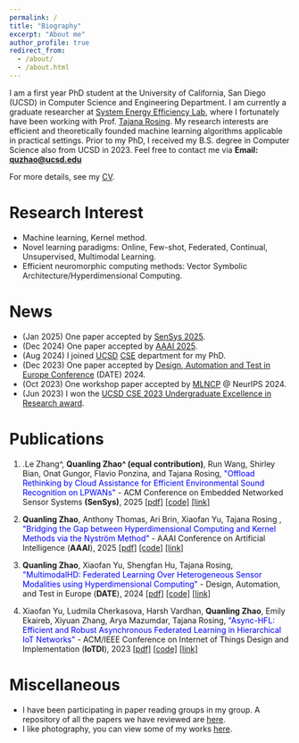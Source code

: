 ```yaml
---
permalink: /
title: "Biography"
excerpt: "About me"
author_profile: true
redirect_from: 
  - /about/
  - /about.html
---
```


I am a first year PhD student at the University of California, San Diego (UCSD) in Computer Science and Engineering Department. I am currently a graduate researcher at [System Energy Efficiency Lab](http://varys.ucsd.edu/), where I fortunately have been working with Prof. [Tajana Rosing](https://scholar.google.com/citations?user=DY_XcO4AAAAJ&hl=en). My research interests are efficient and theoretically founded machine learning algorithms applicable in practical settings. Prior to my PhD, I received my B.S. degree in Computer Science also from UCSD in 2023. Feel free to contact me via **Email: quzhao@ucsd.edu**


For more details, see my [CV](https://quanlingzhao.github.io/website/files/CV_QuanlingZhao.pdf).

Research Interest
======
- Machine learning, Kernel method.
- Novel learning paradigms: Online, Few-shot, Federated, Continual, Unsupervised, Multimodal Learning.
- Efficient neuromorphic computing methods: Vector Symbolic Architecture/Hyperdimensional Computing.

News
======
- (Jan 2025) One paper accepted by [SenSys 2025](https://sensys.acm.org/2025/).
- (Dec 2024) One paper accepted by [AAAI 2025](https://aaai.org/conference/aaai/aaai-25/).
- (Aug 2024) I joined [UCSD](https://ucsd.edu/) [CSE](https://cse.ucsd.edu/) department for my PhD.
- (Dec 2023) One paper accepted by [Design, Automation and Test in Europe Conference](https://www.date-conference.com/) (DATE) 2024.
- (Oct 2023) One workshop paper accepted by [MLNCP](https://www.mlwithnewcompute.com/) @ NeurIPS 2024.
- (Jun 2023) I won the [UCSD CSE 2023 Undergraduate Excellence in Research award](https://cse.ucsd.edu/undergraduate/cse-undergraduate-student-awards).

Publications
======

1. .Le Zhang^, **Quanling Zhao^ (equal contribution)**, Run Wang, Shirley Bian, Onat Gungor, Flavio Ponzina, and Tajana Rosing, <font color="blue">"Offload Rethinking by Cloud Assistance for Efficient Environmental Sound Recognition on LPWANs"</font> - ACM Conference on Embedded Networked Sensor Systems **(SenSys)**, 2025
[[pdf]](TBD) [[code]](TBE) [[link]](TBD)

2. **Quanling Zhao**, Anthony Thomas, Ari Brin, Xiaofan Yu, Tajana Rosing , <font color="blue">"Bridging the Gap between Hyperdimensional Computing and Kernel Methods via the Nyström Method"</font> - AAAI Conference on Artificial Intelligence (**AAAI**), 2025
[[pdf]](https://quanlingzhao.github.io/website/files/nyshd.pdf) [[code]](https://github.com/QuanlingZhao/NysHD) [[link]](TBD)

3. **Quanling Zhao**, Xiaofan Yu, Shengfan Hu, Tajana Rosing, <font color="blue">"MultimodalHD: Federated Learning Over Heterogeneous Sensor Modalities using Hyperdimensional Computing"</font> - Design, Automation, and Test in Europe (**DATE**), 2024
[[pdf]](https://quanlingzhao.github.io/website/files/multimodalhd.pdf) [[code]](https://github.com/QuanlingZhao/DATE-24-MultimodalHD) [[link]](https://ieeexplore.ieee.org/document/10546794)

4. Xiaofan Yu, Ludmila Cherkasova, Harsh Vardhan, **Quanling Zhao**, Emily Ekaireb, Xiyuan Zhang, Arya Mazumdar, Tajana Rosing, <font color="blue">"Async-HFL: Efficient and Robust Asynchronous Federated Learning in Hierarchical IoT Networks"</font> - ACM/IEEE Conference on Internet of Things Design and Implementation (**IoTDI**), 2023
[[pdf]](https://quanlingzhao.github.io/website/files/multimodalhd.pdf) [[code]](https://github.com/Orienfish/Async-HFL) [[link]](https://dl.acm.org/doi/10.1145/3576842.3582377)

Miscellaneous
======
- I have been participating in paper reading groups in my group. A repository of all the papers we have reviewed are [here](https://github.com/UCSD-SEELab/iot-hd-reading-group).
- I like photography, you can view some of my works [here](portfolio/).


